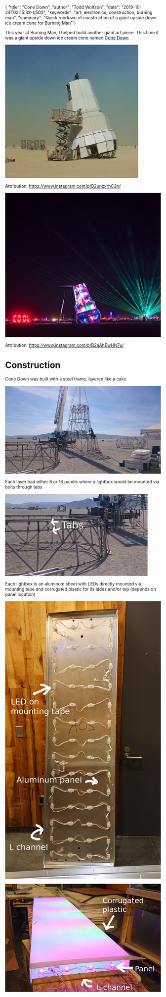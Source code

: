 {
  "title": "Cone Down",
  "author": "Todd Wolfson",
  "date": "2019-10-24T02:15:39-0500",
  "keywords": "art, electronics, construction, burning man",
  "summary": "Quick rundown of construction of a giant upside down ice cream cone for Burning Man"
}

This year at Burning Man, I helped build another giant art piece. This time it was a giant upside down ice cream cone named [Cone Down][]

[Cone Down]: https://www.lookingup.art/icecream

![Daytime photo of Cone Down](/public/images/articles/cone-down/daytime.jpg)

Attribution: https://www.instagram.com/p/B2unzxrhC2n/

![Nighttime photo of Cone Down](/public/images/articles/cone-down/nighttime.jpg)

Attribution: https://www.instagram.com/p/B2aAhEwHN7u/

# Construction
Cone Down was built with a steel frame, layered like a cake

![Cone Down broken down by layers](/public/images/articles/cone-down/split-layers.jpg)

Each layer had either 8 or 16 panels where a lightbox would be mounted via bolts through tabs

![Annotated steel frame for tabs](/public/images/articles/cone-down/panel-tabs.jpg)

Each lightbox is an aluminum sheet with LEDs directly mounted via mounting tape and corrugated plastic for its sides and/or top (depends on panel location)

![Annotated panel with LEDs](/public/images/articles/cone-down/panel-with-leds.jpg)

![Annotated lightbox](/public/images/articles/cone-down/lightbox.jpg)

